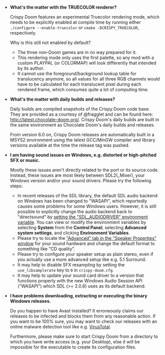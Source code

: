 - **What's the matter with the TRUECOLOR renderer?**

  Crispy Doom features an experimental Truecolor rendering mode, which needs to be explicitly enabled at compile time by running either `./configure --enable-truecolor` or `cmake -DCRISPY_TRUECOLOR`, respectively.

  Why is this still not enabled by default?

  - The three non-Doom games are in no way prepared for it.
  - This rendering mode only uses the first palette, so any mod with a custom PLAYPAL (or COLORMAP) will look differently that intended by its author.
  - It cannot use the foreground/background lookup table for translucency anymore, so all values for all three RGB channels would have to be calculated for each translucent pixel during each rendered frame, which consumes quite a lot of computing time.

- **What's the matter with daily builds and releases?**

  Daily builds are compiled snapshots of the Crispy Doom code base.
  They are provided as a courtesy of @fragglet and can be found here: http://latest.chocolate-doom.org/.
  Crispy Doom's daily builds are built in the same environment as Chocolate Doom's daily builds and releases.

  From version 6.0 on, Crispy Doom releases are automatically built in a MSYS2 environment using the latest GCC/MinGW compiler and library versions available at the time the release tag was pushed.

- **I am having sound issues on Windows, e.g. distorted or high-pitched SFX or music.**

  Mostly these issues aren't directly related to the port or its source code. Instead, these issues are most likely between SDL2(\_Mixer), your Windows version and/or your sound drivers. Please try the following steps:

  - In recent releases of the SDL library, the default SDL audio backend on Windows has been changed to "WASAPI", which reportedly causes some problems for some Windows users. However, it is still possible to explicitly change the audio backend back to "directsound" by [setting the "SDL_AUDIODRIVER" environment variable](https://wiki.libsdl.org/FAQUsingSDL#Win32-1). You can view or modify the environment variables by selecting **System** from the **Control Panel**, selecting **Advanced system settings**, and clicking **Environment Variables**.
  - Please try to locate the ["Advanced" tab in the "Speaker Properties" window](https://superuser.com/questions/698522/how-should-i-decide-on-a-default-audio-format) for your sound hardware and change the default format to something like "CD quality".
  - Please try to configure your speaker setup as plain stereo, even if you actually use a more advanced setup like e.g. 5.1 Surround.
  - It may help to disable SFX resampling by setting the `use_libsamplerate` key to `0` in `crispy-doom.cfg`.
  - It may help to update your sound card driver to a version that functions properly with the new Windows Audio Session API ("WASAPI") which SDL (>= 2.0.6) uses as its default backend.

- **I have problems downloading, extracting or executing the binary Windows releases.**

  Do you happen to have Avast installed? It erroneously claims our releases to be infected and blocks them from any reasonable action. If you want to be 100% sure, you may want to check our releases with an online malware detection tool like e.g. [VirusTotal](https://www.virustotal.com/#/home/upload).

  Furthermore, please make sure to start Crispy Doom from a directory to which you have write access (e.g. your Desktop), else it will be impossible for the executable to create its configuration files.

